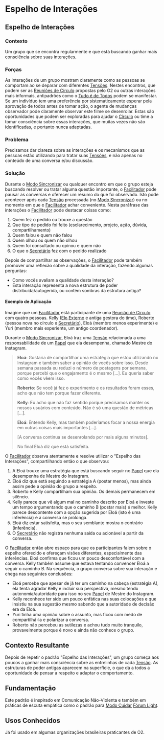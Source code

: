# Espelho de Interações

## Espelho de Interações

### Contexto

Um grupo que se encontra regularmente e que está buscando ganhar mais consciência sobre suas interações.

### Forças

As interações de um grupo mostram claramente como as pessoas se comportam ao se deparar com diferentes [Tensões](../../meta-acordos/organizacao.md#tensoes). Nestes encontros, que podem ser as [Reuniões de Círculo](https://github.com/targetteal/organic-organization/tree/6ecfa251a288e2266cfd3afccf81508bb34e2eb0/meta-acordos/reunioes-de-circulo.md) propostas pelo O2 ou outras interações mais informais, antipadrões como o [Tudo é de Todos](../antipadroes/tudo-e-de-todos.md) podem se manifestar. Se um indivíduo tem uma preferência por sistematicamente esperar pela aprovação de todos antes de tomar ação, o agente de mudanças observador pode claramente observar este filme se desenrolar. Estas são oportunidades que podem ser exploradas para ajudar o [Círculo](../../meta-acordos/estrutura-organizacional.md#circulos) ou time a tomar consciência sobre essas interações, que muitas vezes não são identificadas, e portanto nunca adaptadas.

### Problema

Precisamos dar clareza sobre as interações e os mecanismos que as pessoas estão utilizando para tratar suas [Tensões](../../meta-acordos/organizacao.md#tensoes), e não apenas no conteúdo de uma conversa e/ou discussão.

### Solução

Durante o [Modo Sincronizar](https://github.com/targetteal/organic-organization/tree/6ecfa251a288e2266cfd3afccf81508bb34e2eb0/meta-acordos/reunioes-de-circulo.md#modo-sincronizar) ou qualquer encontro em que o grupo esteja buscando resolver ou tratar alguma questão importante, o [Facilitador](../../meta-acordos/papeis-essenciais.md#facilitador) pode pausar as conversas e oferecer um resumo do que foi observado. Isto pode acontecer após cada [Tensão](../../meta-acordos/organizacao.md#tensoes) processada \(no [Modo Sincronizar](https://github.com/targetteal/organic-organization/tree/6ecfa251a288e2266cfd3afccf81508bb34e2eb0/meta-acordos/reunioes-de-circulo.md#modo-sincronizar)\) ou no momento em que o [Facilitador](../../meta-acordos/papeis-essenciais.md#facilitador) achar conveniente. Nesta paráfrase das interações o [Facilitador](../../meta-acordos/papeis-essenciais.md#facilitador) pode destacar coisas como:

1. Quem fez o pedido ou trouxe a questão
2. Que tipo de pedido foi feito \(esclarecimento, projeto, ação, dúvida, compartilhamento\)
3. Quem falou e quem não falou
4. Quem olhou ou quem não olhou
5. Quem foi consultado ou opinou e quem não
6. O que o [Secretário](../../meta-acordos/papeis-essenciais.md#secretario) fez com o pedido realizado

Depois de compartilhar as observações, o [Facilitador](../../meta-acordos/papeis-essenciais.md#facilitador) pode também promover uma reflexão sobre a qualidade da interação, fazendo algumas perguntas:

* Como vocês avaliam a qualidade desta interação?
* Esta interação representa a nova estrutura de poder distribuída/autogerida, ou contém sombras da estrutura antiga?

#### Exemplo de Aplicação

Imagine que um [Facilitador](../../meta-acordos/papeis-essenciais.md#facilitador) está participante de uma [Reunião de Círculo](https://github.com/targetteal/organic-organization/tree/6ecfa251a288e2266cfd3afccf81508bb34e2eb0/meta-acordos/reunioes-de-circulo.md) com quatro pessoas. Kelly \([Elo Externo](../../meta-acordos/papeis-essenciais.md#elo-externo) e antiga gestora do time\), Roberto \(pessoa nova no círculo e [Secretário](../../meta-acordos/papeis-essenciais.md#secretario)\), Eloá \(membro menos experimente\) e Yuri \(membro mais experiente, um antigo coordenador\).

Durante o [Modo Sincronizar](https://github.com/targetteal/organic-organization/tree/6ecfa251a288e2266cfd3afccf81508bb34e2eb0/meta-acordos/reunioes-de-circulo.md#modo-sincronizar), Eloá traz uma [Tensão](../../meta-acordos/organizacao.md#tensoes) relacionada a uma responsabilidade de um [Papel](../../meta-acordos/estrutura-organizacional.md#papeis) que ela desempenha, chamado Mestre do Instagram.

> **Eloá**: Gostaria de compartilhar uma estratégia que estou utilizando no Instagram e também saber a opinião de vocês sobre isso. Desde semana passada eu reduzi o número de postagens por semana, porque percebi que o engajamento é o mesmo \[...\]. Eu queria saber como vocês vêem isso.
>
> **Roberto**: Se você já fez o experimento e os resultados foram esses, acho que não tem porque fazer diferente.
>
> **Kelly**: Eu acho que não faz sentido porque precisamos manter os nossos usuários com conteúdo. Não é só uma questão de métricas \[...\].
>
> **Eloá**: Entendo Kelly, mas também poderíamos focar a nossa energia em outras coisas mais importantes \[...\].
>
> \[A conversa continua se desenrolando por mais alguns minutos\].
>
> No final Eloá diz que está satisfeita.

O [Facilitador](../../meta-acordos/papeis-essenciais.md#facilitador) observa atentamente e resolve utilizar o "Espelho das Interações", compartilhando então o que observou:

1. A Eloá trouxe uma estratégia que está buscando seguir no [Papel](../../meta-acordos/estrutura-organizacional.md#papeis) que ela desempenha de Mestre do Instagram.
2. Eloá diz que está seguindo a estratégia A \(postar menos\), mas ainda assim pede a opinião do grupo a respeito.
3. Roberto e Kelly compartilham sua opinião. Os demais permanecem em silêncio.
4. Kelly parece que vê algum mal no caminho descrito por Eloá e investe um tempo argumentando que o caminho B \(postar mais\) é melhor. Kelly parece descontente com a opção sugerida por Eloá \(isto é uma inferência\) e a conversa se prolonga.
5. Eloá diz estar satisfeita, mas o seu semblante mostra o contrário \(inferência\).
6. O [Secretário](../../meta-acordos/papeis-essenciais.md#secretario) não registra nenhuma saída ou acionável a partir da conversa.

O [Facilitador](../../meta-acordos/papeis-essenciais.md#facilitador) então abre espaço para que os participantes falem sobre o espelho oferecido e ofereçam visões diferentes, especialmente das inferências. Eloá confirma que ficou um pouco desconfortável com a conversa. Kelly também assume que estava tentando convencer Eloá a seguir o caminho B. Na sequência, o grupo conversa sobre sua interação e chega nas seguintes conclusões:

* Eloá percebe que apesar de já ter um caminho na cabeça \(estratégia A\), ela tenta agradar Kelly e incluir sua perspectiva, mesmo tendo autonomia/autoridade para isso no seu [Papel](../../meta-acordos/estrutura-organizacional.md#papeis) de Mestre do Instagram.
* Kelly reconhece ter sido um pouco enfática nas suas colocações e que insistiu na sua sugestão mesmo sabendo que a autoridade de decisão era da Eloá.
* Yuri tinha uma opinião sobre o assunto, mas ficou com medo de compartilhá-la e polarizar a conversa.
* Roberto não percebeu as sutilezas e achou tudo muito tranquilo, provavelmente porque é novo e ainda não conhece o grupo.

## Contexto Resultante

Depois de repetir o padrão "Espelho das Interações", um grupo começa aos poucos a ganhar mais consciência sobre as entrelinhas de cada [Tensão](../../meta-acordos/organizacao.md#tensoes). As estruturas de poder antigas aparecem na superfície, o que dá a todos a oportunidade de pensar a respeito e adaptar o comportamento.

## Fundamentação

Este padrão é inspirado em Comunicação Não-Violenta e também em práticas de escuta empática como o padrão para [Modo Cuidar](https://github.com/targetteal/organic-organization/tree/6ecfa251a288e2266cfd3afccf81508bb34e2eb0/meta-acordos/reunioes-de-circulo.md#modo-cuidar) [Fórum Light](forum-light.md).

## Usos Conhecidos

Já foi usado em algumas organizações brasileiras praticantes de O2.

